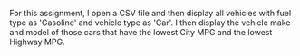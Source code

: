 For this assignment, I open a CSV file and then display all vehicles with fuel type as 'Gasoline' and vehicle type as 'Car'. 
I then display the vehicle make and model of those cars that have the lowest City MPG and the lowest Highway MPG.
